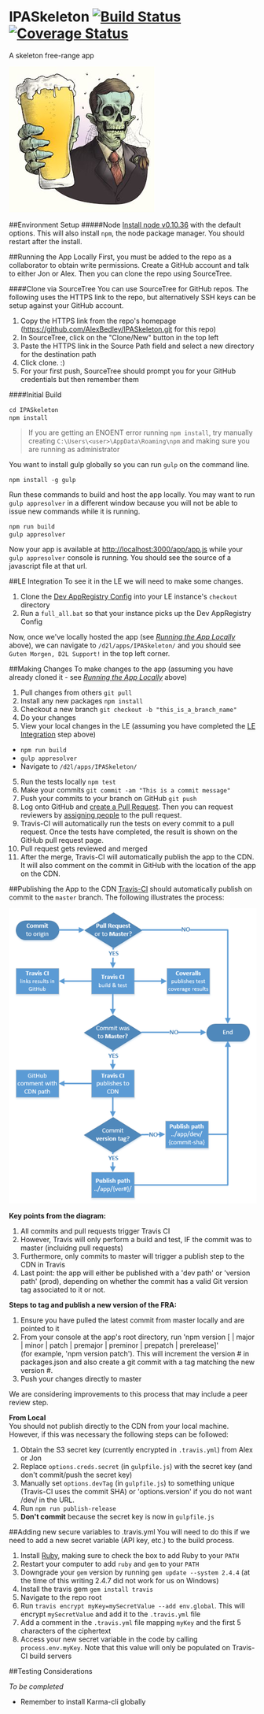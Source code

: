# IPASkeleton [![Build Status](https://travis-ci.org/AlexBedley/IPASkeleton.svg?branch=master)](https://travis-ci.org/AlexBedley/IPASkeleton) [![Coverage Status](https://coveralls.io/repos/AlexBedley/IPASkeleton/badge.svg?branch=master)](https://coveralls.io/r/AlexBedley/IPASkeleton?branch=master)
A skeleton free-range app

![ipa skeleton logo](ipa-skeleton-logo.jpg)

##Environment Setup
#####Node
[Install node v0.10.36](http://nodejs.org/dist/v0.10.36/node-v0.10.36-x86.msi) with the default options. This will also install `npm`, the node package manager. You should restart after the install.

##Running the App Locally
First, you must be added to the repo as a collaborator to obtain write permissions. Create a GitHub account and talk to either Jon or Alex. Then you can clone the repo using SourceTree.

####Clone via SourceTree
You can use SourceTree for GitHub repos. The following uses the HTTPS link to the repo, but alternatively SSH keys can be setup against your GitHub account.

1. Copy the HTTPS link from the repo's homepage (https://github.com/AlexBedley/IPASkeleton.git for this repo)  
2. In SourceTree, click on the "Clone/New" button in the top left
3. Paste the HTTPS link in the Source Path field and select a new directory for the destination path
4. Click clone. :)
5. For your first push, SourceTree should prompt you for your GitHub credentials but then remember them

####Initial Build

    cd IPASkeleton
    npm install

> If you are getting an ENOENT error running `npm install`, try manually creating `C:\Users\<user>\AppData\Roaming\npm` and making sure you are running as administrator

You want to install gulp globally so you can run `gulp` on the command line.

    npm install -g gulp
Run these commands to build and host the app locally. You may want to run `gulp appresolver` in a different window because you will not be able to issue new commands while it is running.

    npm run build
    gulp appresolver
Now your app is available at [http://localhost:3000/app/app.js](http://localhost:3000/app/app.js) while your `gulp appresolver` console is running. You should see the source of a javascript file at that url.

##LE Integration
To see it in the LE we will need to make some changes.

1. Clone the [Dev AppRegistry Config](https://git.dev.d2l/users/cpacey/repos/lp-devappregistry-config/browse) into your LE instance's `checkout` directory
2. Run a `full_all.bat` so that your instance picks up the Dev AppRegistry Config

Now, once we've locally hosted the app (see [*Running the App Locally*](https://github.com/AlexBedley/IPASkeleton#running-the-app-locally) above), we can navigate to `/d2l/apps/IPASkeleton/` and you should see `Guten Morgen, D2L Support!` in the top left corner.

##Making Changes
To make changes to the app (assuming you have already cloned it - see [*Running the App Locally*](https://github.com/AlexBedley/IPASkeleton#running-the-app-locally) above)

1. Pull changes from others `git pull`
2. Install any new packages `npm install`
3. Checkout a new branch `git checkout -b "this_is_a_branch_name"`
4. Do your changes
5. View your local changes in the LE (assuming you have completed the [LE Integration](https://github.com/AlexBedley/IPASkeleton#le-integration) step above)
  - `npm run build`
  - `gulp appresolver`
  - Navigate to `/d2l/apps/IPASkeleton/`
5. Run the tests locally `npm test`
6. Make your commits `git commit -am "This is a commit message"`
7. Push your commits to your branch on GitHub `git push`
8. Log onto GitHub and [create a Pull Request](https://help.github.com/articles/creating-a-pull-request/). Then you can request reviewers by [assigning people](https://help.github.com/articles/assigning-issues-and-pull-requests-to-other-github-users/) to the pull request.
9. Travis-CI will automatically run the tests on every commit to a pull request. Once the tests have completed, the result is shown on the GitHub pull request page.
9. Pull request gets reviewed and merged
10. After the merge, Travis-CI will automatically publish the app to the CDN. It will also comment on the commit in GitHub with the location of the app on the CDN.

##Publishing the App to the CDN
[Travis-CI](https://travis-ci.org/AlexBedley/IPASkeleton) should automatically publish on commit to the `master` branch.  The following illustrates the process:

![deploy and publish diagram](deploy-diagram.png)

**Key points from the diagram:**

1. All commits and pull requests trigger Travis CI  
2. However, Travis will only perform a build and test, IF the commit was to master (incluidng pull requests)  
3. Furthermore, only commits to master will trigger a publish step to the CDN in Travis  
4. Last point: the app will either be published with a 'dev path' or 'version path' (prod), depending on whether the commit has a valid Git version tag associated to it or not.

**Steps to tag and publish a new version of the FRA:**

1. Ensure you have pulled the latest commit from master locally and are pointed to it  
2. From your console at the app's root directory, run 'npm version [<newversion> | major | minor | patch | premajor | preminor | prepatch | prerelease]'  
(for example, 'npm version patch').  This will increment the version # in packages.json and also create a git commit with a tag matching the new version #. 
3. Push your changes directly to master

We are considering improvements to this process that may include a peer review step.

**From Local**  
You should not publish directly to the CDN from your local machine.  However, if this was necessary the following steps can be followed:

1. Obtain the S3 secret key (currently encrypted in `.travis.yml`) from Alex or Jon  
2. Replace `options.creds.secret` (in `gulpfile.js`) with the secret key (and don't commit/push the secret key)  
3. Manually set `options.devTag` (in `gulpfile.js`) to something unique (Travis-CI uses the commit SHA) or 'options.version' if you do not want /dev/ in the URL.  
4. Run `npm run publish-release`  
5. **Don't commit** because the secret key is now in `gulpfile.js`

##Adding new secure variables to .travis.yml
You will need to do this if we need to add a new secret variable (API key, etc.) to the build process.

1. Install [Ruby](http://dl.bintray.com/oneclick/rubyinstaller/rubyinstaller-2.2.1.exe?direct), making sure to check the box to add Ruby to your `PATH`
2. Restart your computer to add `ruby` and `gem` to your `PATH`
3. Downgrade your `gem` version by running `gem update --system 2.4.4` (at the time of this writing 2.4.7 did not work for us on Windows)
4. Install the travis gem `gem install travis`
5. Navigate to the repo root
6. Run `travis encrypt myKey=mySecretValue --add env.global`. This will encrypt `mySecretValue` and add it to the `.travis.yml` file
7. Add a comment in the `.travis.yml` file mapping `myKey` and the first 5 characters of the ciphertext
8. Access your new secret variable in the code by calling `process.env.myKey`. Note that this value will only be populated on Travis-CI build servers

##Testing Considerations

*To be completed*
- Remember to install Karma-cli globally
